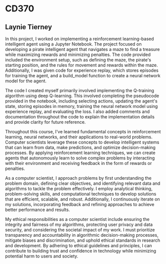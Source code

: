 # CD370
## Laynie Tierney


In this project, I worked on implementing a reinforcement learning-based intelligent agent using a Jupyter Notebook. The project focused on developing a pirate intelligent agent that navigates a maze to find a treasure while maximizing rewards and minimizing penalties. The code provided included the environment setup, such as defining the maze, the pirate's starting position, and the rules for movement and rewards within the maze. Additionally, I was given code for experience replay, which stores episodes for training the agent, and a build_model function to create a neural network model for the agent.

The code I created myself primarily involved implementing the Q-training algorithm using deep Q-learning. This involved completing the pseudocode provided in the notebook, including selecting actions, updating the agent's state, storing episodes in memory, training the neural network model using experience replay, and evaluating the loss. I also added comments and documentation throughout the code to explain the implementation details and provide clarity for future reference.

Throughout this course, I've learned fundamental concepts in reinforcement learning, neural networks, and their applications to real-world problems. Computer scientists leverage these concepts to develop intelligent systems that can learn from data, make predictions, and optimize decision-making processes. By applying reinforcement learning techniques, we can create agents that autonomously learn to solve complex problems by interacting with their environment and receiving feedback in the form of rewards or penalties.

As a computer scientist, I approach problems by first understanding the problem domain, defining clear objectives, and identifying relevant data and algorithms to tackle the problem effectively. I employ analytical thinking, problem-solving skills, and computational techniques to develop solutions that are efficient, scalable, and robust. Additionally, I continuously iterate on my solutions, incorporating feedback and refining approaches to achieve better performance and results.

My ethical responsibilities as a computer scientist include ensuring the integrity and fairness of my algorithms, protecting user privacy and data security, and considering the societal impact of my work. I must prioritize transparency and accountability in algorithmic decision-making processes, mitigate biases and discrimination, and uphold ethical standards in research and development. By adhering to ethical guidelines and principles, I can contribute to building trust and confidence in technology while minimizing potential harm to users and society.
